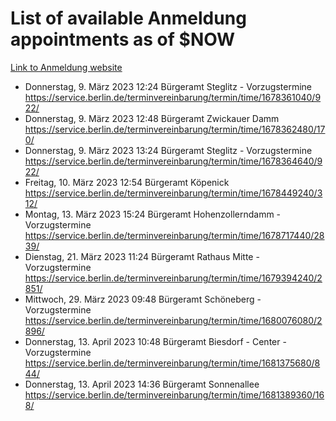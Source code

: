 # List of available Anmeldung appointments as of $NOW
[Link to Anmeldung website](https://service.berlin.de/terminvereinbarung/termin/tag.php?termin=1&anliegen[]=120686&dienstleisterlist=122210,122217,327316,122219,327312,122227,327314,122231,327346,122243,327348,122254,122252,329742,122260,329745,122262,329748,122271,327278,122273,327274,122277,327276,330436,122280,327294,122282,327290,122284,327292,122291,327270,122285,327266,122286,327264,122296,327268,150230,329760,122297,327286,122294,327284,122312,329763,122314,329775,122304,327330,122311,327334,122309,327332,317869,122281,327352,122279,329772,122283,122276,327324,122274,327326,122267,329766,122246,327318,122251,327320,122257,327322,122208,327298,122226,327300&herkunft=http%3A%2F%2Fservice.berlin.de%2Fdienstleistung%2F120686%2F)
- Donnerstag, 9. März 2023 12:24 Bürgeramt Steglitz - Vorzugstermine https://service.berlin.de/terminvereinbarung/termin/time/1678361040/922/
- Donnerstag, 9. März 2023 12:48 Bürgeramt Zwickauer Damm https://service.berlin.de/terminvereinbarung/termin/time/1678362480/170/
- Donnerstag, 9. März 2023 13:24 Bürgeramt Steglitz - Vorzugstermine https://service.berlin.de/terminvereinbarung/termin/time/1678364640/922/
- Freitag, 10. März 2023 12:54 Bürgeramt Köpenick https://service.berlin.de/terminvereinbarung/termin/time/1678449240/312/
- Montag, 13. März 2023 15:24 Bürgeramt Hohenzollerndamm - Vorzugstermine https://service.berlin.de/terminvereinbarung/termin/time/1678717440/2839/
- Dienstag, 21. März 2023 11:24 Bürgeramt Rathaus Mitte - Vorzugstermine https://service.berlin.de/terminvereinbarung/termin/time/1679394240/2851/
- Mittwoch, 29. März 2023 09:48 Bürgeramt Schöneberg - Vorzugstermine https://service.berlin.de/terminvereinbarung/termin/time/1680076080/2896/
- Donnerstag, 13. April 2023 10:48 Bürgeramt Biesdorf - Center - Vorzugstermine https://service.berlin.de/terminvereinbarung/termin/time/1681375680/844/
- Donnerstag, 13. April 2023 14:36 Bürgeramt Sonnenallee https://service.berlin.de/terminvereinbarung/termin/time/1681389360/168/
